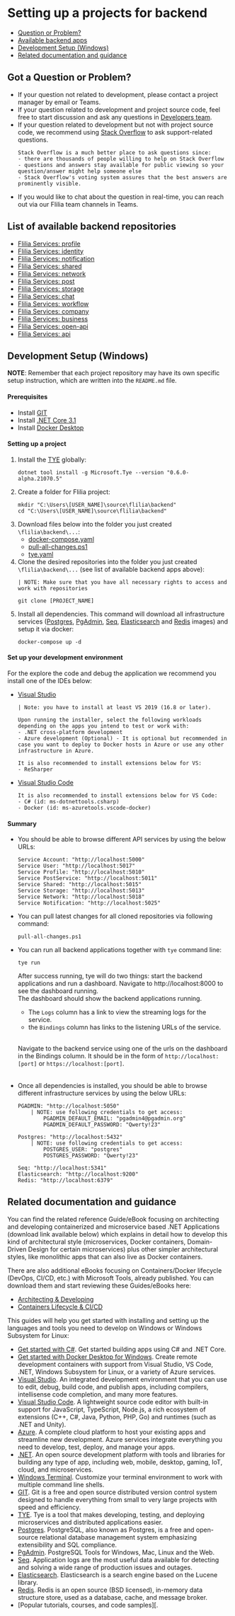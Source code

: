 # Setting up a projects for backend
- [Question or Problem?](#question)
- [Available backend apps](#apps)
- [Development Setup (Windows)](#setup)
- [Related documentation and guidance](#guidance)

## Got a Question or Problem?
- If your question not related to development, please contact a project manager by email or Teams.
- If your question related to development and project source code, feel free to start discussion and ask any questions in [Developers team][developers-team].
- If your question related to development but not with project source code, we recommend using [Stack Overflow][stackoverflow] to ask support-related questions.
	```
	Stack Overflow is a much better place to ask questions since:
	- there are thousands of people willing to help on Stack Overflow
	- questions and answers stay available for public viewing so your question/answer might help someone else
	- Stack Overflow's voting system assures that the best answers are prominently visible.
	```
- If you would like to chat about the question in real-time, you can reach out via our Flilia team channels in Teams.

## <a name="apps"></a> List of available backend repositories
- [Flilia Services: profile][flilia-services-profile]
- [Flilia Services: identity][flilia-services-identity]
- [Flilia Services: notification][flilia-services-notification]
- [Flilia Services: shared][flilia-services-shared]
- [Flilia Services: network][flilia-services-network]
- [Flilia Services: post][flilia-services-post]
- [Flilia Services: storage][flilia-services-storage]
- [Flilia Services: chat][flilia-services-chat]
- [Flilia Services: workflow][flilia-services-workflow]
- [Flilia Services: company][flilia-services-company]
- [Flilia Services: business][flilia-services-business]
- [Flilia Services: open-api][flilia-services-open-api]
- [Flilia Services: api][flilia-services-api]

## <a name="setup"></a> Development Setup (Windows)
<strong>NOTE</strong>: Remember that each project repository may have its own specific setup instruction, which are written into the `README.md` file.

#### Prerequisites
- Install [GIT][git]
- Install [ .NET Core 3.1][dotnet31]
- Install [Docker Desktop][dockerwindows]

#### Setting up a project
1. Install the [TYE][tye] globally:
    ```shell
    dotnet tool install -g Microsoft.Tye --version "0.6.0-alpha.21070.5"
    ```
2. Create a folder for Flilia project:
    ```shell
    mkdir "C:\Users\[USER_NAME]\source\flilia\backend"
    cd "C:\Users\[USER_NAME]\source\flilia\backend"
    ```
3. Download files below into the folder you just created `\flilia\backend\...`:
    - <a download="docker-compose.yaml" href="docker-compose.yaml">docker-compose.yaml</a>
    - <a download="pull-all-changes.ps1" href="pull-all-changes.ps1">pull-all-changes.ps1</a>
    - <a download="tye.yaml" href="tye.yaml">tye.yaml</a>
4. Clone the desired repositories into the folder you just created `\flilia\backend\...` (see list of available backend apps above):
    ```shell
    | NOTE: Make sure that you have all necessary rights to access and work with repositories

    git clone [PROJECT_NAME]
    ```
5. Install all dependencies. This command will download all infrastructure services ([Postgres][postgres], [PgAdmin][pgadmin], [Seq][seq], [Elasticsearch][elastic] and [Redis][redis] images) and setup it via docker:
    ```shell
    docker-compose up -d
    ```

#### Set up your development environment
For the explore the code and debug the application we recommend you install one of the IDEs below:
- [Visual Studio][vs]
    ```
    | Note: you have to install at least VS 2019 (16.8 or later).

    Upon running the installer, select the following workloads depending on the apps you intend to test or work with:
    - .NET cross-platform development
    - Azure development (Optional) - It is optional but recommended in case you want to deploy to Docker hosts in Azure or use any other infrastructure in Azure.

    It is also recommended to install extensions below for VS:
    - ReSharper
    ```
- [Visual Studio Code][vscode]
    ```
    It is also recommended to install extensions below for VS Code:
    - C# (id: ms-dotnettools.csharp)
    - Docker (id: ms-azuretools.vscode-docker)
    ```

#### Summary
- You should be able to browse different API services by using the below URLs:
    ```shell
    Service Account: "http://localhost:5000"
    Service User: "http://localhost:5017"
    Service Profile: "http://localhost:5010"
    Service PostService: "http://localhost:5011"
    Service Shared: "http://localhost:5015"
    Service Storage: "http://localhost:5013"
    Service Network: "http://localhost:5018"
    Service Notification: "http://localhost:5025"
    ```
- You can pull latest changes for all cloned repositories via following command:
    ```shell
    pull-all-changes.ps1
    ```
- You can run all backend applications together with `tye` command line:
    ```shell
    tye run
    ```
    After success running, tye will do two things: start the backend applications and run a dashboard. Navigate to http://localhost:8000 to see the dashboard running.
    \
    The dashboard should show the backend applications running.
    - The `Logs` column has a link to view the streaming logs for the service.
    - the `Bindings` column has links to the listening URLs of the service.

    \
    Navigate to the backend service using one of the urls on the dashboard in the Bindings column. It should be in the form of `http://localhost:[port]` or `https://localhost:[port]`.
    ######
- Once all dependencies is installed, you should be able to browse different infrastructure services by using the below URLs:
    ```shell
    PGADMIN: "http://localhost:5050"
        | NOTE: use following credentials to get access:
            PGADMIN_DEFAULT_EMAIL: "pgadmin4@pgadmin.org"
            PGADMIN_DEFAULT_PASSWORD: "Qwerty!23"

    Postgres: "http://localhost:5432"
        | NOTE: use following credentials to get access:
            POSTGRES_USER: "postgres"
            POSTGRES_PASSWORD: "Qwerty!23"

    Seq: "http://localhost:5341"
    Elasticsearch: "http://localhost:9200"
    Redis: "http://localhost:6379"
    ```

## <a name="guidance"></a> Related documentation and guidance
You can find the related reference Guide/eBook focusing on architecting and developing containerized and microservice based .NET Applications (download link available below) which explains in detail how to develop this kind of architectural style (microservices, Docker containers, Domain-Driven Design for certain microservices) plus other simpler architectural styles, like monolithic apps that can also live as Docker containers.

There are also additional eBooks focusing on Containers/Docker lifecycle (DevOps, CI/CD, etc.) with Microsoft Tools, already published. You can download them and start reviewing these Guides/eBooks here:
- [Architecting & Developing][microservicesebook]
- [Containers Lifecycle & CI/CD][dockerlifecycleebook]

This guides will help you get started with installing and setting up the languages and tools you need to develop on Windows or Windows Subsystem for Linux:
- [Get started with C#][csharp]. Get started building apps using C# and .NET Core.
- [Get started with Docker Desktop for Windows][dockerdocs]. Create remote development containers with support from Visual Studio, VS Code, .NET, Windows Subsystem for Linux, or a variety of Azure services.
- [Visual Studio][vsdocs]. An integrated development environment that you can use to edit, debug, build code, and publish apps, including compilers, intellisense code completion, and many more features.
- [Visual Studio Code][vscodedocs]. A lightweight source code editor with built-in support for JavaScript, TypeScript, Node.js, a rich ecosystem of extensions (C++, C#, Java, Python, PHP, Go) and runtimes (such as .NET and Unity).
- [Azure][azuredocs]. A complete cloud platform to host your existing apps and streamline new development. Azure services integrate everything you need to develop, test, deploy, and manage your apps.
- [.NET][netdocs]. An open source development platform with tools and libraries for building any type of app, including web, mobile, desktop, gaming, IoT, cloud, and microservices.
- [Windows Terminal][terminal]. Customize your terminal environment to work with multiple command line shells.
- [GIT][gitdocs]. Git is a free and open source distributed version control system designed to handle everything from small to very large projects with speed and efficiency.
- [TYE][tye]. Tye is a tool that makes developing, testing, and deploying microservices and distributed applications easier.
- [Postgres][postgres]. PostgreSQL, also known as Postgres, is a free and open-source relational database management system emphasizing extensibility and SQL compliance.
- [PgAdmin][pgadmin]. PostgreSQL Tools for Windows, Mac, Linux and the Web.
- [Seq][seq]. Application logs are the most useful data available for detecting and solving a wide range of production issues and outages.
- [Elasticsearch][elastic]. Elasticsearch is a search engine based on the Lucene library.
- [Redis][redis]. Redis is an open source (BSD licensed), in-memory data structure store, used as a database, cache, and message broker.
- [Popular tutorials, courses, and code samples][. 

[developers-team]: https://github.com/orgs/flilia/teams/developers-team
[flilia-services-profile]: https://github.com/flilia/flilia.services.profile
[flilia-services-identity]: https://github.com/flilia/flilia.services.identity
[flilia-services-notification]: https://github.com/flilia/flilia.services.notification
[flilia-services-shared]: https://github.com/flilia/flilia.services.shared
[flilia-services-network]: https://github.com/flilia/flilia.services.network
[flilia-services-post]: https://github.com/flilia/flilia.services.post
[flilia-services-storage]: https://github.com/flilia/flilia.services.storage
[flilia-services-chat]: https://github.com/flilia/flilia.services.chat
[flilia-services-workflow]: https://github.com/flilia/flilia.services.workflow
[flilia-services-company]: https://github.com/flilia/flilia.services.company
[flilia-services-business]: https://github.com/flilia/flilia.services.business
[flilia-services-open-api]: https://github.com/flilia/flilia.services.open-api
[flilia-services-api]: https://github.com/flilia/flilia.services.api
[dockerwindows]: https://docs.docker.com/docker-for-windows/install/
[dotnet31]: https://dotnet.microsoft.com/download/dotnet/3.1
[dotnetwindows]: https://dotnet.microsoft.com/learn/dotnet/hello-world-tutorial/install
[vs]: https://visualstudio.microsoft.com/
[vscode]: https://code.visualstudio.com/
[vscodedocs]: https://code.visualstudio.com/docs/
[vsdocs]: https://docs.microsoft.com/en-us/visualstudio/windows/?view=vs-2019
[git]: https://git-scm.com/
[gitdocs]: https://git-scm.com/doc
[terminal]: https://docs.microsoft.com/en-us/windows/terminal/
[popular]: https://docs.microsoft.com/en-us/windows/dev-environment/tutorials
[netdocs]: https://docs.microsoft.com/en-us/dotnet/standard/get-started
[azuredocs]: https://docs.microsoft.com/en-us/azure/guides/developer/azure-developer-guide
[dockerdocs]: https://docs.microsoft.com/en-us/windows/dev-environment/docker/overview
[csharp]: https://docs.microsoft.com/en-us/dotnet/csharp/
[microservicesebook]: https://aka.ms/microservicesebook
[dockerlifecycleebook]: https://aka.ms/dockerlifecycleebook
[tye]: https://github.com/dotnet/tye/blob/master/docs/getting_started.md
[postgres]: https://www.postgresql.org/about/
[pgadmin]: https://www.pgadmin.org/docs/pgadmin4/latest/index.html
[seq]: https://datalust.co/seq
[elastic]: https://www.elastic.co/guide/index.html
[redis]: https://redis.io/documentation
[stackoverflow]: http://stackoverflow.com/
